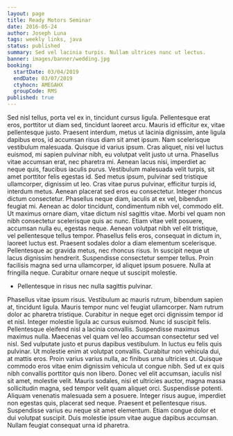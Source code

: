```yaml
---
layout: page
title: Ready Motors Seminar
date: 2016-05-24
author: Joseph Luna
tags: weekly links, java
status: published
summary: Sed vel lacinia turpis. Nullam ultrices nunc ut lectus.
banner: images/banner/wedding.jpg
booking:
  startDate: 03/04/2019
  endDate: 03/07/2019
  ctyhocn: AMEGAHX
  groupCode: RMS
published: true
---
```

Sed nisl tellus, porta vel ex in, tincidunt cursus ligula. Pellentesque erat eros, porttitor ut diam sed, tincidunt laoreet arcu. Mauris id efficitur ex, vitae pellentesque justo. Praesent interdum, metus ut lacinia dignissim, ante ligula dapibus eros, id accumsan risus diam sit amet ipsum. Nam scelerisque vestibulum malesuada. Quisque id varius ipsum. Cras aliquet, nisi vel luctus euismod, mi sapien pulvinar nibh, eu volutpat velit justo ut urna. Phasellus vitae accumsan erat, nec pharetra mi. Aenean lacus nisi, imperdiet ac neque quis, faucibus iaculis purus. Vestibulum malesuada velit turpis, sit amet porttitor felis egestas id. Sed metus ipsum, pulvinar sed tristique ullamcorper, dignissim ut leo. Cras vitae purus pulvinar, efficitur turpis id, interdum metus.
Aenean placerat sed eros eu consectetur. Integer rhoncus dictum consectetur. Phasellus neque diam, iaculis at ex vel, bibendum feugiat mi. Aenean ac dolor tincidunt, condimentum nibh vel, commodo elit. Ut maximus ornare diam, vitae dictum nisl sagittis vitae. Morbi vel quam non nibh consectetur scelerisque quis ac nunc. Etiam vitae velit posuere, accumsan nulla eu, egestas neque. Aenean volutpat nibh vel elit tristique, vel pellentesque tellus tempor. Phasellus felis eros, consequat in dictum in, laoreet luctus est. Praesent sodales dolor a diam elementum scelerisque. Pellentesque ac gravida metus, nec rhoncus risus. In suscipit neque ut lacus dignissim hendrerit. Suspendisse consectetur semper tellus. Proin facilisis magna sed urna ullamcorper, id aliquet ipsum posuere. Nulla at fringilla neque. Curabitur ornare neque ut suscipit molestie.

* Pellentesque in risus nec nulla sagittis pulvinar.

Phasellus vitae ipsum risus. Vestibulum ac mauris rutrum, bibendum sapien at, tincidunt ligula. Mauris tempor nunc vel feugiat ullamcorper. Nam rutrum dolor ac pharetra tristique. Curabitur in neque eget orci dignissim tempor id et nisl. Integer molestie ligula ac cursus euismod. Nunc id suscipit felis. Pellentesque eleifend nisl a lacinia convallis. Suspendisse maximus maximus nulla. Maecenas vel quam vel leo accumsan consectetur sed vel nisl. Sed vulputate justo et purus dapibus vestibulum. In luctus eu felis quis pulvinar. Ut molestie enim at volutpat convallis.
Curabitur non vehicula dui, at mattis eros. Proin varius varius nulla, ac finibus urna ultricies ut. Quisque commodo eros vitae enim dignissim vehicula ut congue nibh. Sed ut ex quis nibh convallis porttitor quis non libero. Donec vel elit accumsan, iaculis nisl sit amet, molestie velit. Mauris sodales, nisi et ultricies auctor, magna massa sollicitudin magna, sed tempor velit quam aliquet orci. Suspendisse potenti. Aliquam venenatis malesuada sem a posuere. Integer risus augue, imperdiet non egestas quis, placerat sed neque. Praesent et pellentesque risus. Suspendisse varius eu neque sit amet elementum. Etiam congue dolor et dui volutpat suscipit. Duis molestie ipsum vitae augue dapibus accumsan. Nullam feugiat consequat urna id pharetra.
